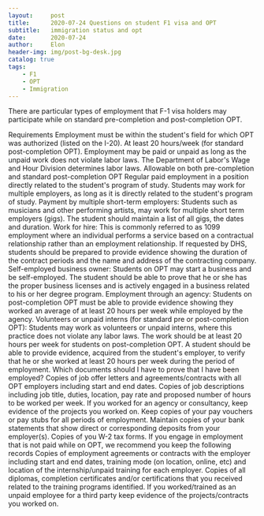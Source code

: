 ```yaml
---
layout:     post
title:      2020-07-24 Questions on student F1 visa and OPT
subtitle:   immigration status and opt
date:       2020-07-24
author:     Elon
header-img: img/post-bg-desk.jpg
catalog: true
tags:
    - F1
    - OPT
    - Immigration
---
```


There are particular types of employment that F-1 visa holders may participate while on standard pre-completion and post-completion OPT.

Requirements
Employment must be within the student's field for which OPT was authorized (listed on the I-20).
At least 20 hours/week (for standard post-completion OPT).
Employment may be paid or unpaid as long as the unpaid work does not violate labor laws. The Department of Labor's Wage and Hour Division determines labor laws.
Allowable on both pre-completion and standard post-completion OPT
Regular paid employment in a position directly related to the student's program of study. Students may work for multiple employers, as long as it is directly related to the student's program of study.
Payment by multiple short-term employers: Students such as musicians and other performing artists, may work for multiple short term employers (gigs). The student should maintain a list of all gigs, the dates and duration. 
Work for hire: This is commonly referred to as 1099 employment where an individual performs a service based on a contractual relationship rather than an employment relationship. If requested by DHS, students should be prepared to provide evidence showing the duration of the contract periods and the name and address of the contracting company.
Self-employed business owner: Students on OPT may start a business and be self-employed. The student should be able to prove that he or she has the proper business licenses and is actively engaged in a business related to his or her degree program.
Employment through an agency: Students on post-completion OPT must be able to provide evidence showing they worked an average of at least 20 hours per week while employed by the agency.
Volunteers or unpaid interns (for standard pre or post-completion OPT): Students may work as volunteers or unpaid interns, where this practice does not violate any labor laws. The work should be at least 20 hours per week for students on post-completion OPT. A student should be able to provide evidence, acquired from the student's employer, to verify that he or she worked at least 20 hours per week during the period of employment.
Which documents should I have to prove that I have been employed?
Copies of job offer letters and agreements/contracts with all OPT employers including start and end dates.
Copies of job descriptions including job title, duties, location, pay rate and proposed number of hours to be worked per week.
If you worked for an agency or consultancy, keep evidence of the projects you worked on.
Keep copies of your pay vouchers or pay stubs for all periods of employment.
Maintain copies of your bank statements that show direct or corresponding deposits from your employer(s).
Copies of you W-2 tax forms.
If you engage in employment that is not paid while on OPT, we recommend you keep the following records
Copies of employment agreements or contracts with the employer including start and end dates, training mode (on location, online, etc) and location of the internship/unpaid training for each employer.
Copies of all diplomas, completion certificates and/or certifications that you received related to the training programs identified.
If you worked/trained as an unpaid employee for a third party keep evidence of the projects/contracts you worked on.
